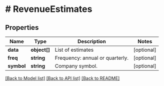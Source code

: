# # RevenueEstimates

## Properties

Name | Type | Description | Notes
------------ | ------------- | ------------- | -------------
**data** | **object[]** | List of estimates | [optional] 
**freq** | **string** | Frequency: annual or quarterly. | [optional] 
**symbol** | **string** | Company symbol. | [optional] 

[[Back to Model list]](../../README.md#documentation-for-models) [[Back to API list]](../../README.md#documentation-for-api-endpoints) [[Back to README]](../../README.md)


